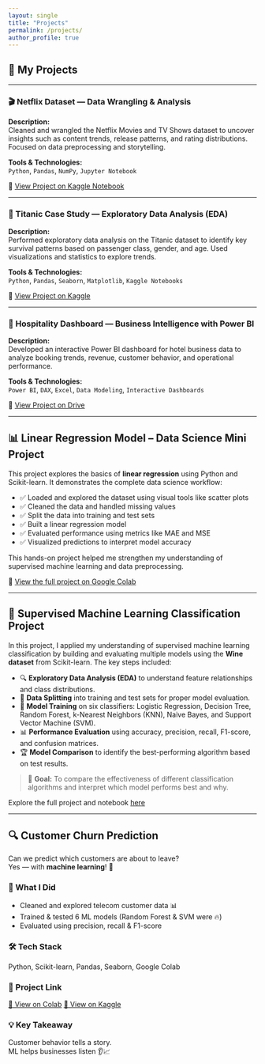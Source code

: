 ```yaml
---
layout: single
title: "Projects"
permalink: /projects/
author_profile: true
---
```


## 🚀 My Projects

---

### 🎬 Netflix Dataset — Data Wrangling & Analysis 
<!-- ![Netflix Project](assets/images/netflix.jpeg)-->
**Description:**  
Cleaned and wrangled the Netflix Movies and TV Shows dataset to uncover insights such as content trends, release patterns, and rating distributions. Focused on data preprocessing and storytelling.

**Tools & Technologies:**  
`Python`, `Pandas`, `NumPy`, `Jupyter Notebook`

🔗 [View Project on Kaggle Notebook](https://www.kaggle.com/code/jedidahwavinya/netflix-figures)

---

### 🚢 Titanic Case Study — Exploratory Data Analysis (EDA)
<!-- ![Titanic EDA](assets/images/titanic.jpeg)-->
**Description:**  
Performed exploratory data analysis on the Titanic dataset to identify key survival patterns based on passenger class, gender, and age. Used visualizations and statistics to explore trends.

**Tools & Technologies:**  
`Python`, `Pandas`, `Seaborn`, `Matplotlib`, `Kaggle Notebooks`

🔗 [View Project on Kaggle](https://www.kaggle.com/code/jedidahwavinya/titanic-case-studyeda)

---

### 🏨 Hospitality Dashboard — Business Intelligence with Power BI
<!-- ![Power BI Dashboard](assets/images/hotels.jpeg)-->
**Description:**  
Developed an interactive Power BI dashboard for hotel business data to analyze booking trends, revenue, customer behavior, and operational performance.

**Tools & Technologies:**  
`Power BI`, `DAX`, `Excel`, `Data Modeling`, `Interactive Dashboards`

🔗 [View Project on Drive](https://drive.google.com/file/d/1U7hRPGJVLRrHJ1Wx5tkd4o9P5e1FIXva/view?usp=sharing)

---
## 📊 Linear Regression Model – Data Science Mini Project

This project explores the basics of **linear regression** using Python and Scikit-learn. It demonstrates the complete data science workflow:

- ✅ Loaded and explored the dataset using visual tools like scatter plots  
- ✅ Cleaned the data and handled missing values  
- ✅ Split the data into training and test sets  
- ✅ Built a linear regression model  
- ✅ Evaluated performance using metrics like MAE and MSE  
- ✅ Visualized predictions to interpret model accuracy

This hands-on project helped me strengthen my understanding of supervised machine learning and data preprocessing.

🔗 [View the full project on Google Colab](https://colab.research.google.com/drive/11NbsIoB2ro_nXrwWt6RF2ACv-FZ8aPml?usp=sharing)

---
## 🧠 Supervised Machine Learning Classification Project

In this project, I applied my understanding of supervised machine learning classification by building and evaluating multiple models using the **Wine dataset** from Scikit-learn. The key steps included:

- 🔍 **Exploratory Data Analysis (EDA)** to understand feature relationships and class distributions.
- 🧪 **Data Splitting** into training and test sets for proper model evaluation.
- 🤖 **Model Training** on six classifiers: Logistic Regression, Decision Tree, Random Forest, k-Nearest Neighbors (KNN), Naive Bayes, and Support Vector Machine (SVM).
- 📊 **Performance Evaluation** using accuracy, precision, recall, F1-score, and confusion matrices.
- 🏆 **Model Comparison** to identify the best-performing algorithm based on test results.

> 📌 **Goal:** To compare the effectiveness of different classification algorithms and interpret which model performs best and why.

Explore the full project and notebook [here](https://colab.research.google.com/drive/1MW8CyaOXY-e2IAqLv1cNeHTXcB3DmLNS?usp=sharing)

---
## 🔍 Customer Churn Prediction

Can we predict which customers are about to leave?  
Yes — with **machine learning**! 🤖

### 🚀 What I Did
- Cleaned and explored telecom customer data 📊  
- Trained & tested 6 ML models (Random Forest & SVM were 🔥)  
- Evaluated using precision, recall & F1-score

### 🛠 Tech Stack
Python, Scikit-learn, Pandas, Seaborn, Google Colab

### 📎 Project Link
[🔗 View on Colab](https://colab.research.google.com/drive/1-GBa-LyjiyOL1Xc2kOnDyxEu0Kttz8uL?usp=sharing)
[🔗 View on Kaggle](https://www.kaggle.com/code/jedidahmusyoka/customer-churn-prediction)


### 💡 Key Takeaway
Customer behavior tells a story.  
ML helps businesses listen 👂📈

